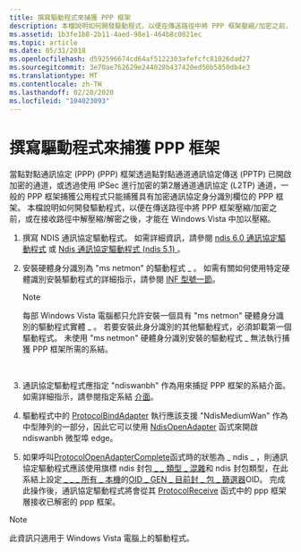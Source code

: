 ```yaml
---
title: 撰寫驅動程式來捕獲 PPP 框架
description: 本檔說明如何開發驅動程式，以便在傳送路徑中將 PPP 框架壓縮/加密之前，或在接收路徑中解壓縮/解密之後，才能在 Windows Vista 中加以壓縮。
ms.assetid: 1b3fe1b8-2b11-4aed-98e1-464b8c0821ec
ms.topic: article
ms.date: 05/31/2018
ms.openlocfilehash: d592596674cd64af5122303afefcfc81026dad27
ms.sourcegitcommit: 3e70ae762629e244028b437420ed50b5850db4e3
ms.translationtype: MT
ms.contentlocale: zh-TW
ms.lasthandoff: 02/20/2020
ms.locfileid: "104023093"
---
```

# <a name="writing-a-driver-to-capture-ppp-frames"></a>撰寫驅動程式來捕獲 PPP 框架

當點對點通訊協定 (PPP)  (PPP) 框架透過點對點通道通訊協定傳送 (PPTP) 已開啟加密的通道，或透過使用 IPSec 進行加密的第2層通道通訊協定 (L2TP) 通道，一般的 PPP 框架捕獲公用程式只能捕獲具有加密通訊協定身分識別欄位的 PPP 框架。 本檔說明如何開發驅動程式，以便在傳送路徑中將 PPP 框架壓縮/加密之前，或在接收路徑中解壓縮/解密之後，才能在 Windows Vista 中加以壓縮。

1.  撰寫 NDIS 通訊協定驅動程式。 如需詳細資訊，請參閱 [ndis 6.0 通訊協定驅動程式](https://msdn.microsoft.com/library/ms795570.aspx) 或 [Ndis 通訊協定驅動程式 (ndis 5.1) ](https://msdn.microsoft.com/library/ms801145.aspx)。
2.  安裝硬體身分識別為 "ms netmon" 的驅動程式 \_ 。 如需有關如何使用特定硬體識別安裝驅動程式的詳細指示，請參閱 [INF 型號一節](https://msdn.microsoft.com/library/ms794357.aspx)。
    > [!Note]  
    > 每部 Windows Vista 電腦都只允許安裝一個具有 "ms netmon" 硬體身分識別的驅動程式實體 \_ 。 若要安裝此身分識別的其他驅動程式，必須卸載第一個驅動程式。 未使用 "ms netmon" 硬體身分識別安裝的驅動程式 \_ 無法執行捕獲 PPP 框架所需的系結。

     

3.  通訊協定驅動程式應指定 "ndiswanbh" 作為用來捕捉 PPP 框架的系結介面。 如需詳細指示，請參閱指定系結 [介面](https://msdn.microsoft.com/library/aa937923.aspx)。
4.  驅動程式中的 [ProtocolBindAdapter](https://msdn.microsoft.com/library/ms797311.aspx) 執行應該支援 "NdisMediumWan" 作為中型陣列的一部分，因此它可以使用 [NdisOpenAdapter](https://msdn.microsoft.com/library/ms804862.aspx) 函式來開啟 ndiswanbh 微型埠 edge。
5.  如果呼叫[ProtocolOpenAdapterComplete](https://msdn.microsoft.com/library/ms797287.aspx)函式時的狀態為 \_ ndis \_ ，則通訊協定驅動程式應該使用旗標 ndis 封包[ \_ \_ 類型 \_ 混雜](https://msdn.microsoft.com/library/bb314089.aspx)和 ndis 封包類型，在此系結上設定[ \_ \_ \_ 所有 \_ 本機](https://msdn.microsoft.com/library/bb314089.aspx)的[OID \_ GEN \_ 目前封 \_ 包 \_ 篩選器](https://msdn.microsoft.com/library/bb314089.aspx)OID。 完成此操作後，通訊協定驅動程式將會從其 [ProtocolReceive](https://msdn.microsoft.com/library/ms797274.aspx) 函式中的 ppp 框架層接收已解密的 ppp 框架。

> [!Note]  
> 此資訊只適用于 Windows Vista 電腦上的驅動程式。

 

 

 




